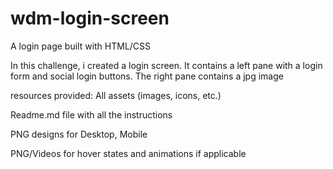 # wdm-login-screen
A login page built with HTML/CSS

In this challenge, i created a login screen. It contains a left pane with a login form and social login buttons. The right pane contains a jpg image

resources provided:
All assets (images, icons, etc.)

Readme.md file with all the instructions

PNG designs for Desktop, Mobile

PNG/Videos for hover states and animations if applicable
